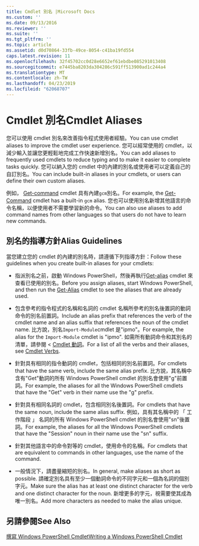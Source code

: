 ```yaml
---
title: Cmdlet 別名 |Microsoft Docs
ms.custom: ''
ms.date: 09/13/2016
ms.reviewer: ''
ms.suite: ''
ms.tgt_pltfrm: ''
ms.topic: article
ms.assetid: d0d70864-33fb-49ce-8054-c41ba19fd554
caps.latest.revision: 11
ms.openlocfilehash: 32f45702cc0d28e6652ef61ebdbe085291013408
ms.sourcegitcommit: e7445ba8203da304286c591ff513900ad1c244a4
ms.translationtype: MT
ms.contentlocale: zh-TW
ms.lasthandoff: 04/23/2019
ms.locfileid: "62068707"
---
```

# <a name="cmdlet-aliases"></a><span data-ttu-id="0d02c-102">Cmdlet 別名</span><span class="sxs-lookup"><span data-stu-id="0d02c-102">Cmdlet Aliases</span></span>

<span data-ttu-id="0d02c-103">您可以使用 cmdlet 別名來改善指令程式使用者經驗。</span><span class="sxs-lookup"><span data-stu-id="0d02c-103">You can use cmdlet aliases to improve the cmdlet user experience.</span></span> <span data-ttu-id="0d02c-104">您可以經常使用的 cmdlet，以減少輸入並讓您更輕鬆地完成工作快速新增別名。</span><span class="sxs-lookup"><span data-stu-id="0d02c-104">You can add aliases to frequently used cmdlets to reduce typing and to make it easier to complete tasks quickly.</span></span> <span data-ttu-id="0d02c-105">您可以納入您的 cmdlet 中的內建的別名或使用者可以定義自己的自訂別名。</span><span class="sxs-lookup"><span data-stu-id="0d02c-105">You can include built-in aliases in your cmdlets, or users can define their own custom aliases.</span></span>

<span data-ttu-id="0d02c-106">例如， [Get-command](/powershell/module/microsoft.powershell.core/get-command) cmdlet 具有內建`gcm`別名。</span><span class="sxs-lookup"><span data-stu-id="0d02c-106">For example, the [Get-Command](/powershell/module/microsoft.powershell.core/get-command) cmdlet has a built-in `gcm` alias.</span></span> <span data-ttu-id="0d02c-107">您也可以使用別名新增其他語言的命令名稱，以便使用者不需要學習新的命令。</span><span class="sxs-lookup"><span data-stu-id="0d02c-107">You can also use aliases to add command names from other languages so that users do not have to learn new commands.</span></span>

## <a name="alias-guidelines"></a><span data-ttu-id="0d02c-108">別名的指導方針</span><span class="sxs-lookup"><span data-stu-id="0d02c-108">Alias Guidelines</span></span>

<span data-ttu-id="0d02c-109">當您建立您的 cmdlet 的內建的別名時，請遵循下列指導方針：</span><span class="sxs-lookup"><span data-stu-id="0d02c-109">Follow these guidelines when you create built-in aliases for your cmdlets:</span></span>

- <span data-ttu-id="0d02c-110">指派別名之前，啟動 Windows PowerShell，然後再執行[Get-alias](/powershell/module/Microsoft.PowerShell.Utility/Get-Alias) cmdlet 來查看已使用的別名。</span><span class="sxs-lookup"><span data-stu-id="0d02c-110">Before you assign aliases, start Windows PowerShell, and then run the [Get-Alias](/powershell/module/Microsoft.PowerShell.Utility/Get-Alias) cmdlet to see the aliases that are already used.</span></span>

- <span data-ttu-id="0d02c-111">包含參考的指令程式的名稱和名詞的 cmdlet 名稱所參考的別名後置詞的動詞命令的別名前置詞。</span><span class="sxs-lookup"><span data-stu-id="0d02c-111">Include an alias prefix that references the verb of the cmdlet name and an alias suffix that references the noun of the cmdlet name.</span></span> <span data-ttu-id="0d02c-112">比方說，別名`Import-Module`cmdlet 是"ipmo"。</span><span class="sxs-lookup"><span data-stu-id="0d02c-112">For example, the alias for the `Import-Module` cmdlet is "ipmo".</span></span> <span data-ttu-id="0d02c-113">如需所有動詞命令和其別名的清單，請參閱 < [Cmdlet 動詞](./approved-verbs-for-windows-powershell-commands.md)。</span><span class="sxs-lookup"><span data-stu-id="0d02c-113">For a list of all the verbs and their aliases, see [Cmdlet Verbs](./approved-verbs-for-windows-powershell-commands.md).</span></span>

- <span data-ttu-id="0d02c-114">針對具有相同的指令動詞的 cmdlet，包括相同的別名前置詞。</span><span class="sxs-lookup"><span data-stu-id="0d02c-114">For cmdlets that have the same verb, include the same alias prefix.</span></span> <span data-ttu-id="0d02c-115">比方說，其名稱中含有"Get"動詞的所有 Windows PowerShell cmdlet 的別名會使用"g"前置詞。</span><span class="sxs-lookup"><span data-stu-id="0d02c-115">For example, the aliases for all the Windows PowerShell cmdlets that have the "Get" verb in their name use the "g" prefix.</span></span>

- <span data-ttu-id="0d02c-116">針對具有相同名詞的 cmdlet，包含相同別名後置詞。</span><span class="sxs-lookup"><span data-stu-id="0d02c-116">For cmdlets that have the same noun, include the same alias suffix.</span></span> <span data-ttu-id="0d02c-117">例如，具有其名稱中的 「 工作階段 」 名詞的所有 Windows PowerShell cmdlet 的別名會使用"sn"後置詞。</span><span class="sxs-lookup"><span data-stu-id="0d02c-117">For example, the aliases for all the Windows PowerShell cmdlets that have the "Session" noun in their name use the "sn" suffix.</span></span>

- <span data-ttu-id="0d02c-118">針對其他語言中的命令對等的 cmdlet，使用命令的名稱。</span><span class="sxs-lookup"><span data-stu-id="0d02c-118">For cmdlets that are equivalent to commands in other languages, use the name of the command.</span></span>

- <span data-ttu-id="0d02c-119">一般情況下，請盡量縮短的別名。</span><span class="sxs-lookup"><span data-stu-id="0d02c-119">In general, make aliases as short as possible.</span></span> <span data-ttu-id="0d02c-120">請確定別名具有至少一個動詞命令的不同字元和一個為名詞的個別字元。</span><span class="sxs-lookup"><span data-stu-id="0d02c-120">Make sure the alias has at least one distinct character for the verb and one distinct character for the noun.</span></span> <span data-ttu-id="0d02c-121">新增更多的字元，視需要使其成為唯一別名。</span><span class="sxs-lookup"><span data-stu-id="0d02c-121">Add more characters as needed to make the alias unique.</span></span>

## <a name="see-also"></a><span data-ttu-id="0d02c-122">另請參閱</span><span class="sxs-lookup"><span data-stu-id="0d02c-122">See Also</span></span>

[<span data-ttu-id="0d02c-123">撰寫 Windows PowerShell Cmdlet</span><span class="sxs-lookup"><span data-stu-id="0d02c-123">Writing a Windows PowerShell Cmdlet</span></span>](./writing-a-windows-powershell-cmdlet.md)
